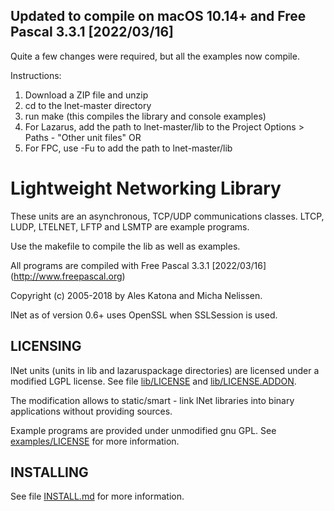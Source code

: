 ## Updated to compile on macOS 10.14+ and Free Pascal 3.3.1 [2022/03/16]

Quite a few changes were required, but all the examples now compile.

Instructions:

1) Download a ZIP file and unzip
2) cd to the lnet-master directory
3) run make (this compiles the library and console examples)
4) For Lazarus, add the path to lnet-master/lib to the Project Options > Paths - "Other unit files" OR
5) For FPC, use -Fu to add the path to lnet-master/lib

# Lightweight Networking Library

These units are an asynchronous, TCP/UDP communications classes.
LTCP, LUDP, LTELNET, LFTP and LSMTP are example programs.

Use the makefile to compile the lib as well as examples.

All programs are compiled with Free Pascal 3.3.1 [2022/03/16] (http://www.freepascal.org)

Copyright (c) 2005-2018 by Ales Katona and Micha Nelissen.

lNet as of version 0.6+ uses OpenSSL when SSLSession is used.

## LICENSING

lNet units (units in lib and lazaruspackage directories) are licensed under a modified LGPL license. See file [lib/LICENSE](lib/LICENSE) and [lib/LICENSE.ADDON](lib/LICENSE.ADDON).

The modification allows to static/smart - link lNet libraries into binary applications without providing sources.

Example programs are provided under unmodified gnu GPL. See [examples/LICENSE](examples/LICENSE) for more information.

## INSTALLING

See file [INSTALL.md](INSTALL.md) for more information.
